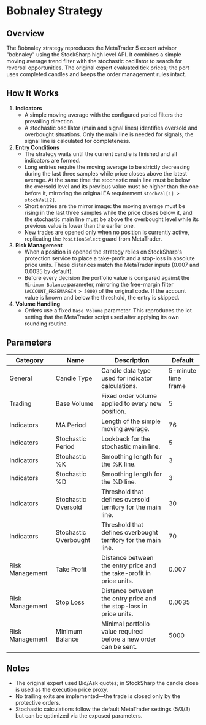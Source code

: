 # Bobnaley Strategy

## Overview
The Bobnaley strategy reproduces the MetaTrader 5 expert advisor "bobnaley" using the StockSharp high level API. It combines a simple moving average trend filter with the stochastic oscillator to search for reversal opportunities. The original expert evaluated tick prices; the port uses completed candles and keeps the order management rules intact.

## How It Works
1. **Indicators**
   - A simple moving average with the configured period filters the prevailing direction.
   - A stochastic oscillator (main and signal lines) identifies oversold and overbought situations. Only the main line is needed for signals; the signal line is calculated for completeness.
2. **Entry Conditions**
   - The strategy waits until the current candle is finished and all indicators are formed.
   - Long entries require the moving average to be strictly decreasing during the last three samples while price closes above the latest average. At the same time the stochastic main line must be below the oversold level and its previous value must be higher than the one before it, mirroring the original EA requirement `stochVal[1] > stochVal[2]`.
   - Short entries are the mirror image: the moving average must be rising in the last three samples while the price closes below it, and the stochastic main line must be above the overbought level while its previous value is lower than the earlier one.
   - New trades are opened only when no position is currently active, replicating the `PositionSelect` guard from MetaTrader.
3. **Risk Management**
   - When a position is opened the strategy relies on StockSharp's protection service to place a take-profit and a stop-loss in absolute price units. These distances match the MetaTrader inputs (0.007 and 0.0035 by default).
   - Before every decision the portfolio value is compared against the `Minimum Balance` parameter, mirroring the free-margin filter (`ACCOUNT_FREEMARGIN > 5000`) of the original code. If the account value is known and below the threshold, the entry is skipped.
4. **Volume Handling**
   - Orders use a fixed `Base Volume` parameter. This reproduces the lot setting that the MetaTrader script used after applying its own rounding routine.

## Parameters
| Category | Name | Description | Default |
| --- | --- | --- | --- |
| General | Candle Type | Candle data type used for indicator calculations. | 5-minute time frame |
| Trading | Base Volume | Fixed order volume applied to every new position. | 5 |
| Indicators | MA Period | Length of the simple moving average. | 76 |
| Indicators | Stochastic Period | Lookback for the stochastic main line. | 5 |
| Indicators | Stochastic %K | Smoothing length for the %K line. | 3 |
| Indicators | Stochastic %D | Smoothing length for the %D line. | 3 |
| Indicators | Stochastic Oversold | Threshold that defines oversold territory for the main line. | 30 |
| Indicators | Stochastic Overbought | Threshold that defines overbought territory for the main line. | 70 |
| Risk Management | Take Profit | Distance between the entry price and the take-profit in price units. | 0.007 |
| Risk Management | Stop Loss | Distance between the entry price and the stop-loss in price units. | 0.0035 |
| Risk Management | Minimum Balance | Minimal portfolio value required before a new order can be sent. | 5000 |

## Notes
- The original expert used Bid/Ask quotes; in StockSharp the candle close is used as the execution price proxy.
- No trailing exits are implemented—the trade is closed only by the protective orders.
- Stochastic calculations follow the default MetaTrader settings (5/3/3) but can be optimized via the exposed parameters.
